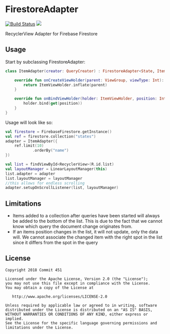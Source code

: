 # FirestoreAdapter

[![Build Status](https://travis-ci.org/Commit451/FirestoreAdapter.svg?branch=master)](https://travis-ci.org/Commit451/FirestoreAdapter) [![](https://jitpack.io/v/Commit451/FirestoreAdapter.svg)](https://jitpack.io/#Commit451/FirestoreAdapter)

RecyclerView Adapter for Firebase Firestore

## Usage
Start by subclassing FirestoreAdapter:
```kotlin
class ItemAdapter(creator: QueryCreator) : FirestoreAdapter<State, ItemViewHolder>(State::class.java, creator) {

    override fun onCreateViewHolder(parent: ViewGroup, viewType: Int): ItemViewHolder {
        return ItemViewHolder.inflate(parent)
    }

    override fun onBindViewHolder(holder: ItemViewHolder, position: Int) {
        holder.bind(get(position))
    }
}
```
Usage will look like so:
```kotlin
val firestore = FirebaseFirestore.getInstance()
val ref = firestore.collection("states")
adapter = ItemAdapter({
    ref.limit(10)
            .orderBy("name")
})

val list = findViewById<RecyclerView>(R.id.list)
val layoutManager = LinearLayoutManager(this)
list.adapter = adapter
list.layoutManager = layoutManager
//this allows for endless scrolling
adapter.setupOnScrollListener(list, layoutManager)
```

## Limitations
- Items added to a collection after queries have been started will always be added to the bottom of the list. This is due to the fact that we cannot know which query the document change originates from.
- If an items position changes in the list, it will not update, only the data will. We cannot associate the changed item with the right spot in the list since it differs from the spot in the query

License
--------

    Copyright 2018 Commit 451

    Licensed under the Apache License, Version 2.0 (the "License");
    you may not use this file except in compliance with the License.
    You may obtain a copy of the License at

       http://www.apache.org/licenses/LICENSE-2.0

    Unless required by applicable law or agreed to in writing, software
    distributed under the License is distributed on an "AS IS" BASIS,
    WITHOUT WARRANTIES OR CONDITIONS OF ANY KIND, either express or implied.
    See the License for the specific language governing permissions and
    limitations under the License.
